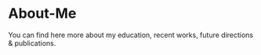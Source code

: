 # About-Me
You can find here more about my education, recent works, future directions & publications.
